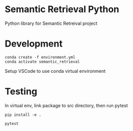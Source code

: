 # Semantic Retrieval Python

Python library for Semantic Retreival project

# Development

```
conda create -f environment.yml
conda activate semantic_retrieval
```

Setup VSCode to use conda virtual environment

# Testing

In virtual env, link package to src directory, then run pytest

```
pip install -e .
```

```
pytest
```
